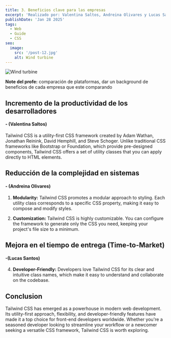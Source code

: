 ```yaml
---
title: 3. Beneficios clave para las empresas
excerpt: 'Realizado por: Valentina Saltos, Andreina Olivares y Lucas Santos. Descubre cómo la ingeniería de plataformas optimiza el desarrollo de software, mejorando la eficiencia, la automatización y la colaboración en las empresas. Exploramos sus beneficios clave, desde la reducción de costos hasta la aceleración de la entrega de productos, impulsando la innovación y la competitividad en el mercado. 💰'
publishDate: 'Jan 28 2025'
tags:
  - Web
  - Guide
  - CSS
seo:
  image:
    src: '/post-12.jpg'
    alt: Wind turbine
---
```


![Wind turbine](/post-12.jpg)

**Note del profe:** comparación de plataformas, dar un background de beneficios de cada empresa que este comparando


## **Incremento de la productividad de los desarrolladores**
#### **- (Valentina Saltos)** 

Tailwind CSS is a utility-first CSS framework created by Adam Wathan, Jonathan Reinink, David Hemphill, and Steve Schoger. Unlike traditional CSS frameworks like Bootstrap or Foundation, which provide pre-designed components, Tailwind CSS offers a set of utility classes that you can apply directly to HTML elements.

## **Reducción de la complejidad en sistemas**
#### **- (Andreina Olivares)**

1. **Modularity:** Tailwind CSS promotes a modular approach to styling. Each utility class corresponds to a specific CSS property, making it easy to compose and modify styles.

2. **Customization:** Tailwind CSS is highly customizable. You can configure the framework to generate only the CSS you need, keeping your project's file size to a minimum.

## **Mejora en el tiempo de entrega (Time-to-Market)**
#### **-(Lucas Santos)** 

4. **Developer-Friendly:** Developers love Tailwind CSS for its clear and intuitive class names, which make it easy to understand and collaborate on the codebase.

## Conclusion

Tailwind CSS has emerged as a powerhouse in modern web development. Its utility-first approach, flexibility, and developer-friendly features have made it a top choice for front-end developers worldwide. Whether you're a seasoned developer looking to streamline your workflow or a newcomer seeking a versatile CSS framework, Tailwind CSS is worth exploring.


